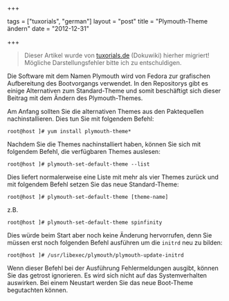 +++

tags = ["tuxorials", "german"]
layout = "post"
title = "Plymouth-Theme ändern"
date = "2012-12-31"

+++

>
> Dieser Artikel wurde von [tuxorials.de](http://tuxorials.de) (Dokuwiki) hierher migriert!
> Mögliche Darstellungsfehler bitte ich zu entschuldigen.
>


Die Software mit dem Namen Plymouth wird von Fedora zur grafischen
Aufbereitung des Bootvorgangs verwendet. In den Repositorys gibt es
einige Alternativen zum Standard-Theme und somit beschäftigt sich dieser
Beitrag mit dem Ändern des Plymouth-Themes.

Am Anfang sollten Sie die alternativen Themes aus den Paktequellen
nachinstallieren. Dies tun Sie mit folgendem Befehl:

```
root@host ]# yum install plymouth-theme*
```

Nachdem Sie die Themes nachinstalliert haben, können Sie sich mit
folgendem Befehl, die verfügbaren Themes auslesen:

```
root@host ]# plymouth-set-default-theme --list
```

Dies liefert normalerweise eine Liste mit mehr als vier Themes zurück
und mit folgendem Befehl setzen Sie das neue Standard-Theme:

```
root@host ]# plymouth-set-default-theme [theme-name]
```

z.B.

```
root@host ]# plymouth-set-default-theme spinfinity
```

Dies würde beim Start aber noch keine Änderung hervorrufen, denn Sie
müssen erst noch folgenden Befehl ausführen um die `initrd` neu zu
bilden:

```
root@host ]# /usr/libexec/plymouth/plymouth-update-initrd
```

Wenn dieser Befehl bei der Ausführung Fehlermeldungen ausgibt, können
Sie das getrost ignorieren. Es wird sich nicht auf das Systemverhalten
auswirken. Bei einem Neustart werden Sie das neue Boot-Theme begutachten
können.
